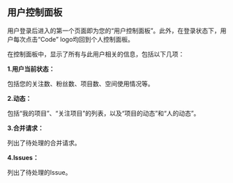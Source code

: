 ## 用户控制面板

用户登录后进入的第一个页面即为您的“用户控制面板”。此外，在登录状态下，用户每次点击“Code” logo均回到个人控制面板。

在控制面板中，显示了所有与此用户相关的信息，包括以下几项：

**1.用户当前状态：**

包括您的关注数、粉丝数、项目数、空间使用情况等。

**2.动态：**

包括“我的项目”、“关注项目”的列表，以及“项目的动态”和“人的动态”。

**3.合并请求：**

列出了待处理的合并请求。

**4.Issues：**

列出了待处理的Issue。


